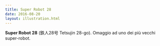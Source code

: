 ```yaml
---
title: Super Robot 28
date: 2016-08-20
layout: illustration.html
---
```


**Super Robot 28** (鉄人28号 Tetsujin 28-go).
Omaggio ad uno dei più vecchi super-robot.
